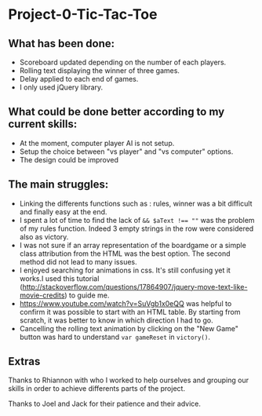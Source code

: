 # Project-0-Tic-Tac-Toe

## What has been done:
* Scoreboard updated depending on the number of each players.
* Rolling text displaying the winner of three games.
* Delay applied to each end of games.
* I only used jQuery library. 

## What could be done better according to my current skills:
* At the moment, computer player AI is not setup.
* Setup the choice between "vs player" and "vs computer" options.
* The design could be improved

## The main struggles:
* Linking the differents functions such as : rules, winner was a bit difficult and finally easy at the end.
* I spent a lot of time to find the lack of ` && $aText !== "" ` was the problem of my rules function. Indeed 3 empty strings in the row were considered also as victory.
* I was not sure if an array representation of the boardgame or a simple class attribution from the HTML was the best option. The second method did not lead to many issues.
* I enjoyed searching for animations in css. It's still confusing yet it works.I used this tutorial (http://stackoverflow.com/questions/17864907/jquery-move-text-like-movie-credits) to guide me.
* https://www.youtube.com/watch?v=SuVgb1x0eQQ was helpful to confirm it was possible to start with an HTML table. By starting from scratch, it was better to know in which direction I had to go.
* Cancelling the rolling text animation by clicking on the "New Game" button was hard to understand ` var gameReset ` in ` victory() `. 

## Extras
Thanks to Rhiannon with who I worked to help ourselves and grouping our skills in order to achieve differents parts of the project.

Thanks to Joel and Jack for their patience and their advice.
